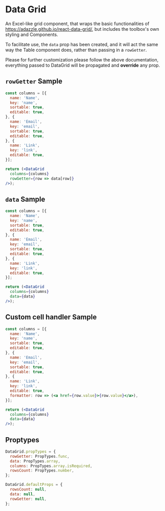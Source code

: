 # Data Grid
An Excel-like grid component, that wraps the basic functionalities of 
https://adazzle.github.io/react-data-grid/, but includes the toolbox's own styling and Components.

To facilitate use, the ```data``` prop has been created, and it will act the same way the Table component does, rather than passing in a ```rowGetter```.

Please for further customization please follow the above documentation,
everything passed to DataGrid will be propagated and **override** any prop.

## ```rowGetter``` Sample
```jsx
const columns = [{
  name: 'Name',
  key: 'name',
  sortable: true,
  editable: true,
}, {
  name: 'Email',
  key: 'email',
  sortable: true,
  editable: true,
}, {
  name: 'Link',
  key: 'link',
  editable: true,
}];

return (<DataGrid
  columns={columns}
  rowGetter={row => data[row]}
/>);
```

## ```data``` Sample
```jsx
const columns = [{
  name: 'Name',
  key: 'name',
  sortable: true,
  editable: true,
}, {
  name: 'Email',
  key: 'email',
  sortable: true,
  editable: true,
}, {
  name: 'Link',
  key: 'link',
  editable: true,
}];

return (<DataGrid
  columns={columns}
  data={data}
/>);
```

## Custom cell handler Sample
```jsx
const columns = [{
  name: 'Name',
  key: 'name',
  sortable: true,
  editable: true,
}, {
  name: 'Email',
  key: 'email',
  sortable: true,
  editable: true,
}, {
  name: 'Link',
  key: 'link',
  editable: true,
  formatter: row => (<a href={row.value}>{row.value}</a>),
}];

return (<DataGrid
  columns={columns}
  data={data}
/>);
```

## Proptypes
```jsx
DataGrid.propTypes = {
  rowGetter: PropTypes.func,
  data: PropTypes.array,
  columns: PropTypes.array.isRequired,
  rowsCount: PropTypes.number,
};

DataGrid.defaultProps = {
  rowsCount: null,
  data: null,
  rowGetter: null,
};
```
